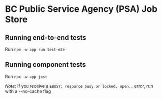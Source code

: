 # BC Public Service Agency (PSA) Job Store

## Running end-to-end tests

Run `npm -w app run test-e2e`

## Running component tests

Run `npx -w app jest`

_Note:_ If you receive a `EBUSY: resource busy or locked, open..` error, run with a --no-cache flag

